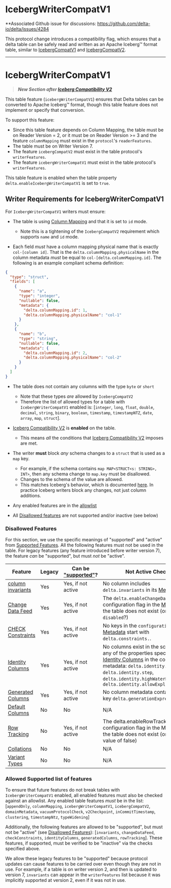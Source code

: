 # IcebergWriterCompatV1
**Associated Github issue for discussions: https://github.com/delta-io/delta/issues/4284

This protocol change introduces a compatibility flag, which ensures that a delta table can be safely
read and written as an Apache Iceberg™ format table, similar to
[IcebergCompatV1](https://github.com/delta-io/delta/blob/master/PROTOCOL.md#iceberg-compatibility-v1)
and
[IcebergCompatV2](https://github.com/delta-io/delta/blob/master/PROTOCOL.md#iceberg-compatibility-v2).

--------

# IcebergWriterCompatV1
> ***New Section after [Iceberg Compatibility V2](#iceberg-compatibility-v2)***

This table feature (`icebergWriterCompatV1`) ensures that Delta tables can be converted to Apache
Iceberg™ format, though this table feature does not implement or specify that conversion.

To support this feature:
- Since this table feature depends on Column Mapping, the table must be on Reader Version = 2, or it must be on Reader Version >= 3 and the feature `columnMapping` must exist in the `protocol`'s `readerFeatures`.
- The table must be on Writer Version 7.
- The feature `icebergCompatV2` must exist in the table protocol's `writerFeatures`.
- The feature `icebergWriterCompatV1` must exist in the table protocol's `writerFeatures`.

This table feature is enabled when the table property `delta.enableIcebergWriterCompatV1` is set to `true`.

## Writer Requirements for IcebergWriterCompatV1
For `IcebergWriterCompatV1` writers must ensure:

- The table is using [Column Mapping](#column-mapping) and that it is set to `id` mode.
  - Note this is a tightening of the `IcebergCompatV2` requirement which supports `name` and `id` mode.

- Each field _must_ have a column mapping physical name that is exactly `col-[column id]`. That is the `delta.columnMapping.physicalName` in the column metadata _must_ be equal to `col-[delta.columnMapping.id]`. The following is an example compliant schema definition:

```json
{
  "type": "struct",
  "fields": [
    {
      "name": "a",
      "type": "integer",
      "nullable": false,
      "metadata": {
        "delta.columnMapping.id": 1,
        "delta.columnMapping.physicalName": "col-1"
      }
    },
    {
      "name": "b",
      "type": "string",
      "nullable": false,
      "metadata": {
        "delta.columnMapping.id": 2,
        "delta.columnMapping.physicalName": "col-2"
      }
    }
  ]
}
```

- The table does not contain any columns with the type `byte` or `short`
  - Note that these types _are_ allowed by `IcebergCompatV2`
  - Therefore the list of allowed types for a table with `IcebergWriterCompatV1` enabled is: [`integer`, `long`, `float`, `double`, `decimal`, `string`, `binary`, `boolean`, `timestamp`, `timestampNTZ`, `date`, `array`, `map`, `struct`].

- [Iceberg Compatibility V2](#iceberg-compatibility-v2) is **enabled** on the table.
  - This means _all_ the conditions that [Iceberg Compatibility V2](#iceberg-compatibility-v2) imposes are met.

- The writer **must** block *any* schema changes to a `struct` that is used as a `map` key.
  - For example, if the schema contains `map MAP<STRUCT<s: STRING>, INT>`, then any schema change to `map.key` must be disallowed.
  - Changes to the schema of the value are allowed.
  - This matches Iceberg's behavior, which is documented
    [here](https://iceberg.apache.org/docs/nightly/spark-ddl/#alter-table-add-column). In practice
    Iceberg writers block any changes, not just column additions.

- Any enabled features are in the [allowlist](#allowed-supported-list-of-features)

- All [Disallowed features](#disallowed-features) are not supported and/or inactive (see below)

### Disallowed Features
For this section, we use the specific meanings of "supported" and "active" from [Supported Features](#supported-features). All the following features must not be used in the table. For legacy features (any feature introduced before writer version 7), the feature _can_ be "supported", but must _not_ be "active".

| Feature                                                                                           | Legacy | Can be ["supported"](#supported-features)? | Not Active Check                                                                                                                                                                                                                                         |
|---------------------------------------------------------------------------------------------------|--------|--------------------------------------------|----------------------------------------------------------------------------------------------------------------------------------------------------------------------------------------------------------------------------------------------------------|
| [column invariants](#column-invariants)                                                           | Yes    | Yes, if not active                         | No column includes `delta.invariants` in its [Metadata]                                                                                                                                                                                                  |
| [Change Data Feed](#add-cdc-file)                                                                 | Yes    | Yes, if not active                         | The `delta.enableChangeDataFeed` configuration flag in the [Metadata] of the table does not exist (or is `disabled`?)                                                                                                                                    |
| [CHECK Constraints](#check-constraints)                                                           | Yes    | Yes, if not active                         | No keys in the `configuration` field of [Metadata] start with `delta.constraints.`.                                                                                                                                                                      |
| [Identity Columns](#identity-columns)                                                             | Yes    | Yes, if not active                         | No columns exist in the schema with any of the properties specified in [Identity Columns](#identity-columns) in the column metadata: `delta.identity.start`, `delta.identity.step`, `delta.identity.highWaterMark`, `delta.identity.allowExplicitInsert` |
| [Generated Columns](#default-columns)                                                             | Yes    | Yes, if not active                         | No column metadata contains the key `delta.generationExpression`                                                                                                                                                                                         |
| [Default Columns](#default-columns)                                                               | No     | No                                         | N/A                                                                                                                                                                                                                                                      |
| [Row Tracking](#row-tracking)                                                                     | No     | Yes, if not active                         | The delta.enableRowTracking configuration flag in the Metadata of the table does not exist (or has a value of false)                                                                                                                                     |
| [Collations](https://github.com/delta-io/delta/blob/master/protocol_rfcs/collated-string-type.md) | No     | No                                         | N/A                                                                                                                                                                                                                                                      |
| [Variant Types](#variant-data-type)                                                               | No     | No                                         | N/A                                                                                                                                                                                                                                                      |
### Allowed Supported list of features
To ensure that future features do not break tables with `IcebergWriterCompatV1` enabled, all enabled features must also be checked against an allowlist. Any enabled table features _must_ be in the list: [`appendOnly`, `columnMapping`, `icebergWriterCompatV1`, `icebergCompatV2`, `domainMetadata`, `vacuumProtocolCheck`, `v2Checkpoint`, `inCommitTimestamp`, `clustering`, `timestampNtz`, `typeWidening`]

Additionally, the following features are allowed to be "supported", but must not be "active" (see [Disallowed Features](#disallowed-features)): [`invariants`, `changeDataFeed`, `checkConstraints`, `identityColumns`, `generatedColumns`, `rowTracking`]. These features, if supported, must be verified to be "inactive" via the checks specified above.

We allow these legacy features to be "supported" because protocol updates can cause features to be carried over even though they are not in use. For example, if a table is on writer version 2, and then is updated to version 7, `invariants` can appear in the `writerFeatures` list because it was implicitly supported at version 2, even if it was not in use.

[Metadata]: #change-metadata

